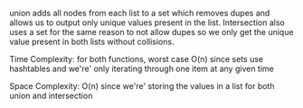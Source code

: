 
union adds all nodes from each list to a set which removes dupes and allows us to output only unique values present in
the list. Intersection also uses a set for the same reason to not allow dupes so we only get the unique value present in
both lists without collisions.

Time Complexity: for both functions, worst case O(n) since sets use hashtables and we're' only iterating through one
                 item at any given time

Space Complexity: O(n) since we're' storing the values in a list for both union and intersection